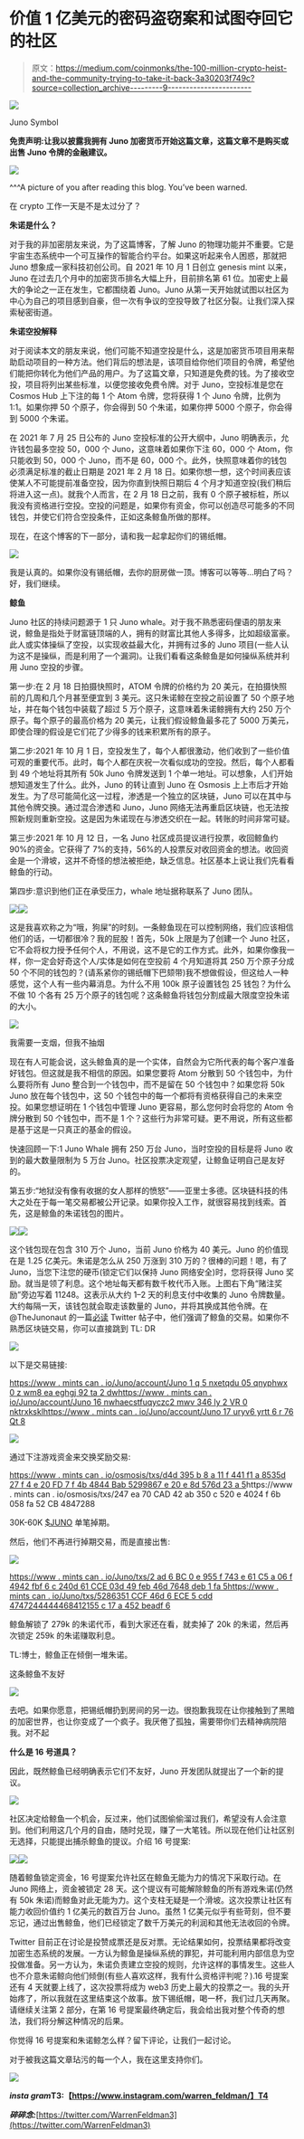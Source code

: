# 价值 1 亿美元的密码盗窃案和试图夺回它的社区

> 原文：<https://medium.com/coinmonks/the-100-million-crypto-heist-and-the-community-trying-to-take-it-back-3a30203f749c?source=collection_archive---------9----------------------->

![](img/4e55969b76ec7cbde5d7a38f39121631.png)

Juno Symbol

**免责声明:让我以披露我拥有 Juno 加密货币开始这篇文章，这篇文章不是购买或出售 Juno 令牌的金融建议。**

![](img/df9746c4b6bd8b4be3ffd4af69d9f339.png)

^^^A picture of you after reading this blog. You’ve been warned.

在 crypto 工作一天是不是太过分了？

**朱诺是什么？**

对于我的非加密朋友来说，为了这篇博客，了解 Juno 的物理功能并不重要。它是宇宙生态系统中一个可互操作的智能合约平台。如果这听起来令人困惑，那就把 Juno 想象成一家科技初创公司。自 2021 年 10 月 1 日创立 genesis mint 以来，Juno 在过去几个月中的加密货币排名大幅上升，目前排名第 61 位。加密史上最大的争论之一正在发生，它都围绕着 Juno。Juno 从第一天开始就试图以社区为中心为自己的项目感到自豪，但一次有争议的空投导致了社区分裂。让我们深入探索秘密街道。

**朱诺空投解释**

对于阅读本文的朋友来说，他们可能不知道空投是什么，这是加密货币项目用来帮助启动项目的一种方法。他们背后的想法是，该项目给你他们项目的令牌，希望他们能把你转化为他们产品的用户。为了这篇文章，只知道是免费的钱。为了接收空投，项目将列出某些标准，以便您接收免费令牌。对于 Juno，空投标准是您在 Cosmos Hub 上下注的每 1 个 Atom 令牌，您将获得 1 个 Juno 令牌，比例为 1:1。如果你押 50 个原子，你会得到 50 个朱诺，如果你押 5000 个原子，你会得到 5000 个朱诺。

在 2021 年 7 月 25 日公布的 Juno 空投标准的公开大纲中，Juno 明确表示，允许钱包最多空投 50，000 个 Juno，这意味着如果你下注 60，000 个 Atom，你只能收到 50，000 个 Juno，而不是 60，000 个。此外，快照意味着你的钱包必须满足标准的截止日期是 2021 年 2 月 18 日。如果你想一想，这个时间表应该使某人不可能提前准备空投，因为你直到快照日期后 4 个月才知道空投(我们稍后将进入这一点)。就我个人而言，在 2 月 18 日之前，我有 0 个原子被标桩，所以我没有资格进行空投。空投的问题是，如果你有资金，你可以创造尽可能多的不同钱包，并使它们符合空投条件，正如这条鲸鱼所做的那样。

现在，在这个博客的下一部分，请和我一起拿起你们的锡纸帽。

![](img/40634c3a8844b6e8609bc0cb854601e9.png)

我是认真的。如果你没有锡纸帽，去你的厨房做一顶。博客可以等等…明白了吗？好，我们继续。

**鲸鱼**

Juno 社区的持续问题源于 1 只 Juno whale。对于我不熟悉密码俚语的朋友来说，鲸鱼是指处于财富链顶端的人，拥有的财富比其他人多得多，比如超级富豪。此人或实体操纵了空投，以实现收益最大化，并拥有过多的 Juno 项目(一些人认为这不是操纵，而是利用了一个漏洞)。让我们看看这条鲸鱼是如何操纵系统并利用 Juno 空投的步骤。

第一步:在 2 月 18 日拍摄快照时，ATOM 令牌的价格约为 20 美元，在拍摄快照前的几周和几个月甚至便宜到 3 美元。这只朱诺鲸在空投之前设置了 50 个原子地址，并在每个钱包中装载了超过 5 万个原子，这意味着朱诺鲸拥有大约 250 万个原子。每个原子的最高价格为 20 美元，让我们假设鲸鱼最多花了 5000 万美元，即使合理的假设是它们花了少得多的钱来积累所有的原子。

第二步:2021 年 10 月 1 日，空投发生了，每个人都很激动，他们收到了一些价值可观的重要代币。此时，每个人都在庆祝一次看似成功的空投。然后，每个人都看到 49 个地址将其所有 50k Juno 令牌发送到 1 个单一地址。可以想象，人们开始想知道发生了什么。此外，Juno 的转让直到 Juno 在 Osmosis 上上市后才开始发生。为了尽可能简化这一过程，渗透是一个独立的区块链，Juno 可以在其中与其他令牌交换。通过混合渗透和 Juno，Juno 网络无法再重启区块链，也无法按照新规则重新空投。这是因为朱诺现在与渗透交织在一起。转账的时间非常可疑。

第三步:2021 年 10 月 12 日，一名 Juno 社区成员提议进行投票，收回鲸鱼约 90%的资金。它获得了 7%的支持，56%的人投票反对收回资金的想法。收回资金是一个滑坡，这并不奇怪的想法被拒绝，缺乏信息。社区基本上说让我们先看看鲸鱼的行动。

第四步:意识到他们正在承受压力，whale 地址据称联系了 Juno 团队。

![](img/fa993086586ba42c2016e65fcf5185c6.png)![](img/476707455d036373d38d057f42be9d62.png)

这是我喜欢称之为“哦，狗屎”的时刻。一条鲸鱼现在可以控制网络，我们应该相信他们的话，一切都很冷？我的屁股！首先，50k 上限是为了创建一个 Juno 社区，它不会将权力授予任何个人，不用说，这不是它的工作方式。此外，如果你像我一样，你一定会好奇这个人/实体是如何在空投前 4 个月知道将其 250 万个原子分成 50 个不同的钱包的？(请系紧你的锡纸帽下巴颏带)我不想做假设，但这给人一种感觉，这个人有一些内幕消息。为什么不用 100k 原子设置钱包 25 钱包？为什么不做 10 个各有 25 万个原子的钱包呢？这条鲸鱼将钱包分割成最大限度空投朱诺的大小。

![](img/7e641971407a9d7320e8b6e0e1e15428.png)

我需要一支烟，但我不抽烟

现在有人可能会说，这头鲸鱼真的是一个实体，自然会为它所代表的每个客户准备好钱包。但这就是我不相信的原因。如果您要将 Atom 分散到 50 个钱包中，为什么要将所有 Juno 整合到一个钱包中，而不是留在 50 个钱包中？如果您将 50k Juno 放在每个钱包中，这 50 个钱包中的每一个都将有资格获得自己的未来空投。如果您想证明在 1 个钱包中管理 Juno 更容易，那么您何时会将您的 Atom 令牌分散到 50 个钱包中，而不是 1 个？这些行为非常可疑。更不用说，所有这些都是基于这是一只真正的基金的假设。

快速回顾一下:1 Juno Whale 拥有 250 万台 Juno，当时空投的目标是将 Juno 收到的最大数量限制为 5 万台 Juno。社区投票决定观望，让鲸鱼证明自己是友好的。

第五步:“地狱没有像有收据的女人那样的愤怒”——亚里士多德。区块链科技的伟大之处在于每一笔交易都被公开记录。如果你投入工作，就很容易找到线索。首先，这是鲸鱼的朱诺钱包的图片。

![](img/b8cbe31bd7be2dcaeaa7feeccbf17adf.png)![](img/508f4ce27565ba7f508ed719f2d08257.png)

这个钱包现在包含 310 万个 Juno，当前 Juno 价格为 40 美元。Juno 的价值现在是 1.25 亿美元。朱诺是怎么从 250 万涨到 310 万的？很棒的问题！嗯，有了 Juno，当您下注您的硬币(锁定它们以保持 Juno 网络安全)时，您将获得 Juno 奖励。就当是领了利息。这个地址每天都有数千枚代币入账。上图右下角“赌注奖励”旁边写着 11248。这表示从大约 1–2 天的利息支付中收集的 Juno 令牌数量。大约每隔一天，该钱包就会取走该数量的 Juno，并将其换成其他令牌。在@TheJunonaut 的一篇[必读](https://typefully.com/TheJunonaut/jCONZeX) Twitter 帖子中，他们强调了鲸鱼的交易。如果你不熟悉区块链交易，你可以直接跳到 TL: DR

![](img/4d2a8a2279f1b02d732819ab477102ae.png)

以下是交易链接:

[https://www . mints can . io/Juno/account/Juno 1 q 5 nxetqdu 05 qnyphwx 0 z wm8 ea eghgj 92 ta 2 dw](https://www.mintscan.io/juno/account/juno1q5nxetqdu05qnyphwx0zwm8ea2eghgj92ta2dw)[https://www . mints can . io/Juno/account/Juno 16 nwhaecstfuqyczc2 mwv 346 ly 2 VR 0 nktrxkskl](https://www.mintscan.io/juno/account/juno16nwhaecstfuqyczc2mwv346ly2vr0nktrxkskl)[https://www . mints can . io/Juno/account/Juno 17 uryv6 yrtt 6 r 76 Qt 8](https://www.mintscan.io/juno/account/juno17uryv6yrtt6r76qt8fa4zhak3hw8wjyxxl8qqh)

![](img/44c004a76e93625496b5800f37950468.png)

通过下注游戏资金来交换奖励交易:

[https://www . mints can . io/osmosis/txs/d4d 395 b 8 a 11 f 441 f1 a 8535d 27 f 4 e 20 FD 7 f 4b 4844 Bab 5299867 e 20 e 8d 576d 23 a 5](https://www.mintscan.io/osmosis/txs/D4D395B8A11F441F1A8535D27F4E20FD7F7B4844BAB5299867E20E8D576D23A5)https://www . mints can . io/osmosis/txs/247 ea 70 CAD 42 ab 350 c 520 e 4024 f 6b 058 fa 52 CB 4847288

30K-60K [$JUNO](https://twitter.com/search?q=%24JUNO) 单笔掉期。

然后，他们不再进行掉期交易，而是直接出售:

![](img/aad8762d2c0c1bd5cc47bc8111901b95.png)

[https://www . mints can . io/Juno/txs/2 ad 6 BC 0 e 955 f 743 e 61 C5 a 06 f 4942 fbf 6 c 240d 61 CCE 03d 49 feb 46d 7648 deb 1 fa 5](https://www.mintscan.io/juno/txs/2AD6BC0E955F743E61C5A06F4942FBF6C240D61CCE03D49FEB46D7648DEB1FA5)[https://www . mints can . io/Juno/txs/5286351 CCF 46d 6 ECE 5 cdd 4747244444468412155 c 17 a 452 beadf 6](https://www.mintscan.io/juno/txs/5286351CCF46D6ECE5CDD4747244468412155C17A452BEADF6BBD5D3E0C5440D)

鲸鱼解锁了 279k 的朱诺代币，看到大家还在看，就卖掉了 20k 的朱诺，然后再次锁定 259k 的朱诺赚取利息。

TL:博士，鲸鱼正在倾倒一堆朱诺。

这条鲸鱼不友好

![](img/706a926dadb1e2f931f9b13e4e19f44e.png)

去吧。如果你愿意，把锡纸帽扔到房间的另一边。很抱歉我现在让你接触到了黑暗的加密世界，也让你变成了一个疯子。我厌倦了孤独，需要带你们去精神病院陪我。对不起

**什么是 16 号道具？**

因此，既然鲸鱼已经明确表示它们不友好，Juno 开发团队就提出了一个新的提议。

![](img/7ff5b8f3209d03f9c34760f67515b3fd.png)

社区决定给鲸鱼一个机会，反过来，他们试图偷偷溜过我们，希望没有人会注意到。他们利用这几个月的自由，随时兑现，赚了一大笔钱。所以现在他们让社区别无选择，只能提出捕杀鲸鱼的提议。介绍 16 号提案:

![](img/4d21a00031d3a85399ebbcb53d9962ce.png)![](img/493ff05387b31671959c27a24924bbd3.png)

随着鲸鱼锁定资金，16 号提案允许社区在鲸鱼无能为力的情况下采取行动。在 Juno 网络上，资金被锁定 28 天。这个提议有可能解除鲸鱼的所有游戏朱诺(仍然有 50k 朱诺)而鲸鱼对此无能为力。这个支柱无疑是一个滑坡。这次投票让社区有能力收回价值约 1 亿美元的数百万台 Juno。虽然 1 亿美元似乎有些苛刻，但不要忘记，通过出售鲸鱼，他们已经锁定了数千万美元的利润和其他无法收回的令牌。

Twitter 目前正在讨论是投赞成票还是反对票。无论结果如何，投票结果都将改变加密生态系统的发展。一方认为鲸鱼是操纵系统的罪犯，并可能利用内部信息为空投做准备。另一方认为，朱诺负责建立空投的规则，允许这样的事情发生。这些人也不介意朱诺鲸向他们倾倒(有些人喜欢这样，我有什么资格评判呢？).16 号提案还有 4 天就要上线了，这次投票将成为 web3 历史上最大的投票之一。我的头开始疼了，所以我就在这里结束这个故事。放下锡纸帽，喝一杯，我们过几天再聚。请继续关注第 2 部分，在第 16 号提案最终确定后，我会给出我对整个传奇的想法，我们将分解这种情况的后果。

你觉得 16 号提案和朱诺鲸怎么样？留下评论，让我们一起讨论。

对于被我这篇文章玷污的每一个人，我在这里支持你们。

![](img/bdee124e62116dc9c1049e9ebea448be.png)

***insta gram*T3:【https://www.instagram.com/warren_feldman/】T4**

***碎碎念:***[https://twitter.com/WarrenFeldman3](https://twitter.com/WarrenFeldman3)